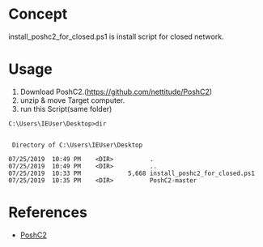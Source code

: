 # Concept

install_poshc2_for_closed.ps1 is install script for closed network.

# Usage
1. Download PoshC2.(https://github.com/nettitude/PoshC2)
2. unzip & move Target computer.
3. run this Script(same folder)

```
C:\Users\IEUser\Desktop>dir


 Directory of C:\Users\IEUser\Desktop

07/25/2019  10:49 PM    <DIR>          .
07/25/2019  10:49 PM    <DIR>          ..
07/25/2019  10:33 PM             5,668 install_poshc2_for_closed.ps1
07/25/2019  10:35 PM    <DIR>          PoshC2-master
```

# References
- [PoshC2](https://github.com/nettitude/PoshC2)

